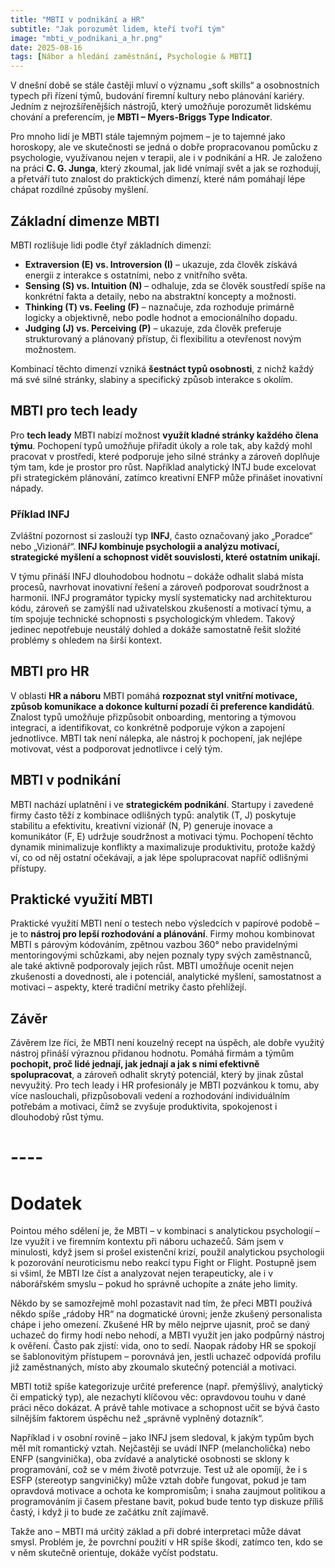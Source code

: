 ```yaml
---
title: "MBTI v podnikání a HR"
subtitle: "Jak porozumět lidem, kteří tvoří tým"
image: "mbti_v_podnikani_a_hr.png"
date: 2025-08-16
tags: [Nábor a hledání zaměstnání, Psychologie & MBTI]
---
```


V dnešní době se stále častěji mluví o významu „soft skills“ a osobnostních typech při řízení týmů, budování firemní kultury nebo plánování kariéry. Jedním z nejrozšířenějších nástrojů, který umožňuje porozumět lidskému chování a preferencím, je **MBTI – Myers-Briggs Type Indicator**. 

Pro mnoho lidí je MBTI stále tajemným pojmem – je to tajemné jako horoskopy, ale ve skutečnosti se jedná o dobře propracovanou pomůcku z psychologie, využívanou nejen v terapii, ale i v podnikání a HR. Je založeno na práci **C. G. Junga**, který zkoumal, jak lidé vnímají svět a jak se rozhodují, a přetváří tuto znalost do praktických dimenzí, které nám pomáhají lépe chápat rozdílné způsoby myšlení.

## Základní dimenze MBTI

MBTI rozlišuje lidi podle čtyř základních dimenzí:

- **Extraversion (E) vs. Introversion (I)** – ukazuje, zda člověk získává energii z interakce s ostatními, nebo z vnitřního světa.  
- **Sensing (S) vs. Intuition (N)** – odhaluje, zda se člověk soustředí spíše na konkrétní fakta a detaily, nebo na abstraktní koncepty a možnosti.  
- **Thinking (T) vs. Feeling (F)** – naznačuje, zda rozhoduje primárně logicky a objektivně, nebo podle hodnot a emocionálního dopadu.  
- **Judging (J) vs. Perceiving (P)** – ukazuje, zda člověk preferuje strukturovaný a plánovaný přístup, či flexibilitu a otevřenost novým možnostem.  

Kombinací těchto dimenzí vzniká **šestnáct typů osobnosti**, z nichž každý má své silné stránky, slabiny a specifický způsob interakce s okolím.

## MBTI pro tech leady

Pro **tech leady** MBTI nabízí možnost **využít kladné stránky každého člena týmu**. Pochopení typů umožňuje přiřadit úkoly a role tak, aby každý mohl pracovat v prostředí, které podporuje jeho silné stránky a zároveň doplňuje tým tam, kde je prostor pro růst. Například analytický INTJ bude excelovat při strategickém plánování, zatímco kreativní ENFP může přinášet inovativní nápady.

### Příklad INFJ

Zvláštní pozornost si zaslouží typ **INFJ**, často označovaný jako „Poradce“ nebo „Vizionář“. **INFJ kombinuje psychologii a analýzu motivací, strategické myšlení a schopnost vidět souvislosti, které ostatním unikají.** 

V týmu přináší INFJ dlouhodobou hodnotu – dokáže odhalit slabá místa procesů, navrhovat inovativní řešení a zároveň podporovat soudržnost a harmonii. INFJ programátor typicky myslí systematicky nad architekturou kódu, zároveň se zamýšlí nad uživatelskou zkušeností a motivací týmu, a tím spojuje technické schopnosti s psychologickým vhledem. Takový jedinec nepotřebuje neustálý dohled a dokáže samostatně řešit složité problémy s ohledem na širší kontext.

## MBTI pro HR

V oblasti **HR a náboru** MBTI pomáhá **rozpoznat styl vnitřní motivace, způsob komunikace a dokonce kulturní pozadí či preference kandidátů**. Znalost typů umožňuje přizpůsobit onboarding, mentoring a týmovou integraci, a identifikovat, co konkrétně podporuje výkon a zapojení jednotlivce. MBTI tak není nálepka, ale nástroj k pochopení, jak nejlépe motivovat, vést a podporovat jednotlivce i celý tým.

## MBTI v podnikání

MBTI nachází uplatnění i ve **strategickém podnikání**. Startupy i zavedené firmy často těží z kombinace odlišných typů: analytik (T, J) poskytuje stabilitu a efektivitu, kreativní vizionář (N, P) generuje inovace a komunikátor (F, E) udržuje soudržnost a motivaci týmu. Pochopení těchto dynamik minimalizuje konflikty a maximalizuje produktivitu, protože každý ví, co od něj ostatní očekávají, a jak lépe spolupracovat napříč odlišnými přístupy.

## Praktické využití MBTI

Praktické využití MBTI není o testech nebo výsledcích v papírové podobě – je to **nástroj pro lepší rozhodování a plánování**. Firmy mohou kombinovat MBTI s párovým kódováním, zpětnou vazbou 360° nebo pravidelnými mentoringovými schůzkami, aby nejen poznaly typy svých zaměstnanců, ale také aktivně podporovaly jejich růst. MBTI umožňuje ocenit nejen zkušenosti a dovednosti, ale i potenciál, analytické myšlení, samostatnost a motivaci – aspekty, které tradiční metriky často přehlížejí.

## Závěr

Závěrem lze říci, že MBTI není kouzelný recept na úspěch, ale dobře využitý nástroj přináší výraznou přidanou hodnotu. Pomáhá firmám a týmům **pochopit, proč lidé jednají, jak jednají a jak s nimi efektivně spolupracovat**, a zároveň odhalit skrytý potenciál, který by jinak zůstal nevyužitý. Pro tech leady i HR profesionály je MBTI pozvánkou k tomu, aby více naslouchali, přizpůsobovali vedení a rozhodování individuálním potřebám a motivaci, čímž se zvyšuje produktivita, spokojenost i dlouhodobý růst týmu.

# ----
# Dodatek

Pointou mého sdělení je, že MBTI – v kombinaci s analytickou psychologií – lze využít i ve firemním kontextu při náboru uchazečů. Sám jsem v minulosti, když jsem si prošel existenční krizí, použil analytickou psychologii k pozorování neuroticismu nebo reakcí typu Fight or Flight. Postupně jsem si všiml, že MBTI lze číst a analyzovat nejen terapeuticky, ale i v náborářském smyslu – pokud ho správně uchopíte a znáte jeho limity.

Někdo by se samozřejmě mohl pozastavit nad tím, že přeci MBTI používá někdo spíše „rádoby HR“ na dogmatické úrovni; jenže zkušený personalista chápe i jeho omezení. Zkušené HR by mělo nejprve ujasnit, proč se daný uchazeč do firmy hodí nebo nehodí, a MBTI využít jen jako podpůrný nástroj k ověření. Často pak zjistí: vida, ono to sedí. Naopak rádoby HR se spokojí se šablonovitým přístupem – porovnává jen, jestli uchazeč odpovídá profilu již zaměstnaných, místo aby zkoumalo skutečný potenciál a motivaci.

MBTI totiž spíše kategorizuje určité preference (např. přemýšlivý, analytický či empatický typ), ale nezachytí klíčovou věc: opravdovou touhu v dané práci něco dokázat. A právě tahle motivace a schopnost učit se bývá často silnějším faktorem úspěchu než „správně vyplněný dotazník“.

Například i v osobní rovině – jako INFJ jsem sledoval, k jakým typům bych měl mít romantický vztah. Nejčastěji se uvádí INFP (melancholička) nebo ENFP (sangvinička), oba zvídavé a analytické osobnosti se sklony k programování, což se v mém životě potvrzuje. Test už ale opomíjí, že i s ESFP (stereotyp sangviničky) může vztah dobře fungovat, pokud je tam opravdová motivace a ochota ke kompromisům; i snaha zaujmout politikou a programováním ji časem přestane bavit, pokud bude tento typ diskuze příliš častý, i když ji to bude ze začátku znít zajímavě.

Takže ano – MBTI má určitý základ a při dobré interpretaci může dávat smysl. Problém je, že povrchní použití v HR spíše škodí, zatímco ten, kdo se v něm skutečně orientuje, dokáže vyčíst podstatu.